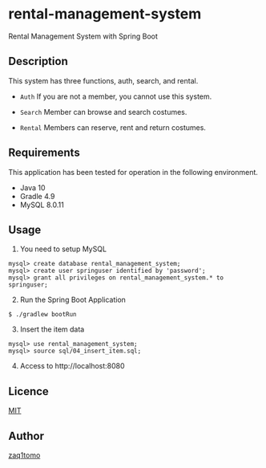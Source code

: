 # rental-management-system

Rental Management System with Spring Boot

## Description

This system has three functions, auth, search, and rental.

- `Auth` If you are not a member, you cannot use this system.

- `Search` Member can browse and search costumes.

- `Rental` Members can reserve, rent and return costumes.

## Requirements

This application has been tested for operation in the following environment.

- Java 10
- Gradle 4.9
- MySQL 8.0.11

## Usage

1. You need to setup MySQL

```
mysql> create database rental_management_system;
mysql> create user springuser identified by 'password';
mysql> grant all privileges on rental_management_system.* to springuser;
```

2. Run the Spring Boot Application

```
$ ./gradlew bootRun
```

3. Insert the item data

```
mysql> use rental_management_system;
mysql> source sql/04_insert_item.sql;
```

4. Access to http://localhost:8080

## Licence

[MIT](https://github.com/zaq1tomo/rental-management-system/blob/master/LICENSE)

## Author

[zaq1tomo](https://github.com/zaq1tomo) 
